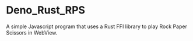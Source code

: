 # Deno_Rust_RPS

A simple Javascript program that uses a Rust FFI library to play Rock Paper Scissors in WebView.
